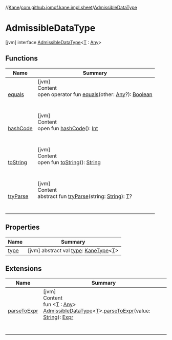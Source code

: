 //[Kane](../../index.md)/[com.github.jomof.kane.impl.sheet](../index.md)/[AdmissibleDataType](index.md)



# AdmissibleDataType  
 [jvm] interface [AdmissibleDataType](index.md)<[T](index.md) : [Any](https://kotlinlang.org/api/latest/jvm/stdlib/kotlin/-any/index.html)>   


## Functions  
  
|  Name|  Summary| 
|---|---|
| <a name="kotlin/Any/equals/#kotlin.Any?/PointingToDeclaration/"></a>[equals](../../com.github.jomof.kane.impl.types/-double-algebraic-type/index.md#%5Bkotlin%2FAny%2Fequals%2F%23kotlin.Any%3F%2FPointingToDeclaration%2F%5D%2FFunctions%2F-1708580935)| <a name="kotlin/Any/equals/#kotlin.Any?/PointingToDeclaration/"></a>[jvm]  <br>Content  <br>open operator fun [equals](../../com.github.jomof.kane.impl.types/-double-algebraic-type/index.md#%5Bkotlin%2FAny%2Fequals%2F%23kotlin.Any%3F%2FPointingToDeclaration%2F%5D%2FFunctions%2F-1708580935)(other: [Any](https://kotlinlang.org/api/latest/jvm/stdlib/kotlin/-any/index.html)?): [Boolean](https://kotlinlang.org/api/latest/jvm/stdlib/kotlin/-boolean/index.html)  <br><br><br>
| <a name="kotlin/Any/hashCode/#/PointingToDeclaration/"></a>[hashCode](../../com.github.jomof.kane.impl.types/-double-algebraic-type/index.md#%5Bkotlin%2FAny%2FhashCode%2F%23%2FPointingToDeclaration%2F%5D%2FFunctions%2F-1708580935)| <a name="kotlin/Any/hashCode/#/PointingToDeclaration/"></a>[jvm]  <br>Content  <br>open fun [hashCode](../../com.github.jomof.kane.impl.types/-double-algebraic-type/index.md#%5Bkotlin%2FAny%2FhashCode%2F%23%2FPointingToDeclaration%2F%5D%2FFunctions%2F-1708580935)(): [Int](https://kotlinlang.org/api/latest/jvm/stdlib/kotlin/-int/index.html)  <br><br><br>
| <a name="kotlin/Any/toString/#/PointingToDeclaration/"></a>[toString](../../com.github.jomof.kane.impl.types/-object-kane-type/-companion/index.md#%5Bkotlin%2FAny%2FtoString%2F%23%2FPointingToDeclaration%2F%5D%2FFunctions%2F-1708580935)| <a name="kotlin/Any/toString/#/PointingToDeclaration/"></a>[jvm]  <br>Content  <br>open fun [toString](../../com.github.jomof.kane.impl.types/-object-kane-type/-companion/index.md#%5Bkotlin%2FAny%2FtoString%2F%23%2FPointingToDeclaration%2F%5D%2FFunctions%2F-1708580935)(): [String](https://kotlinlang.org/api/latest/jvm/stdlib/kotlin/-string/index.html)  <br><br><br>
| <a name="com.github.jomof.kane.impl.sheet/AdmissibleDataType/tryParse/#kotlin.String/PointingToDeclaration/"></a>[tryParse](try-parse.md)| <a name="com.github.jomof.kane.impl.sheet/AdmissibleDataType/tryParse/#kotlin.String/PointingToDeclaration/"></a>[jvm]  <br>Content  <br>abstract fun [tryParse](try-parse.md)(string: [String](https://kotlinlang.org/api/latest/jvm/stdlib/kotlin/-string/index.html)): [T](index.md)?  <br><br><br>


## Properties  
  
|  Name|  Summary| 
|---|---|
| <a name="com.github.jomof.kane.impl.sheet/AdmissibleDataType/type/#/PointingToDeclaration/"></a>[type](type.md)| <a name="com.github.jomof.kane.impl.sheet/AdmissibleDataType/type/#/PointingToDeclaration/"></a> [jvm] abstract val [type](type.md): [KaneType](../../com.github.jomof.kane.impl.types/-kane-type/index.md)<[T](index.md)>   <br>


## Extensions  
  
|  Name|  Summary| 
|---|---|
| <a name="com.github.jomof.kane.impl.sheet//parseToExpr/com.github.jomof.kane.impl.sheet.AdmissibleDataType[TypeParam(bounds=[kotlin.Any])]#kotlin.String/PointingToDeclaration/"></a>[parseToExpr](../parse-to-expr.md)| <a name="com.github.jomof.kane.impl.sheet//parseToExpr/com.github.jomof.kane.impl.sheet.AdmissibleDataType[TypeParam(bounds=[kotlin.Any])]#kotlin.String/PointingToDeclaration/"></a>[jvm]  <br>Content  <br>fun <[T](../parse-to-expr.md) : [Any](https://kotlinlang.org/api/latest/jvm/stdlib/kotlin/-any/index.html)> [AdmissibleDataType](index.md)<[T](../parse-to-expr.md)>.[parseToExpr](../parse-to-expr.md)(value: [String](https://kotlinlang.org/api/latest/jvm/stdlib/kotlin/-string/index.html)): [Expr](../../com.github.jomof.kane.impl/-expr/index.md)  <br><br><br>

